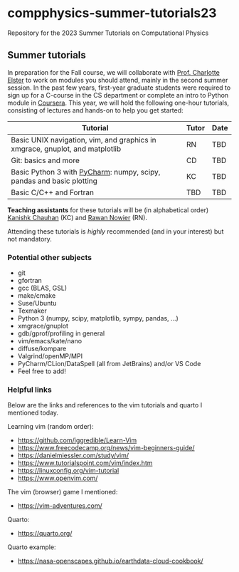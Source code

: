 # compphysics-summer-tutorials23
Repository for the 2023 Summer Tutorials on Computational Physics

## Summer tutorials

In preparation for the Fall course, we will collaborate with [Prof. Charlotte Elster](https://www.ohio.edu/cas/elster) to work on modules you should attend, mainly in the second summer session. In the past few years, first-year graduate students were required to sign up for a C-course in the CS department or complete an intro to Python module in [Coursera](https://www.coursera.org/). This year, we will hold the following one-hour tutorials, consisting of lectures and hands-on to help you get started:

| Tutorial      | Tutor | Date | 
| ----------- | ----------- | ----------- |
| Basic UNIX navigation, vim, and graphics in xmgrace, gnuplot, and matplotlib   |   RN     | TBD | 
| Git: basics and more   | CD        | TBD | 
| Basic Python 3 with [PyCharm](https://www.jetbrains.com/pycharm/): numpy, scipy, pandas and basic plotting  | KC       | TBD | 
| Basic C/C++ and Fortran | TBD        | TBD | 

**Teaching assistants** for these tutorials will be (in alphabetical order) [Kanishk Chauhan](https://www.ohio.edu/cas/kc303218) (KC) and [Rawan Nowier](https://www.ohio.edu/cas/rn757120) (RN).

Attending these tutorials is _highly_ recommended (and in your interest) but not mandatory.


### Potential other subjects

* git
* gfortran
* gcc (BLAS, GSL)
* make/cmake
* Suse/Ubuntu
* Texmaker
* Python 3 (numpy, scipy, matplotlib, sympy, pandas, ...)
* xmgrace/gnuplot
* gdb/gprof/profiling in general
* vim/emacs/kate/nano
* diffuse/kompare
* Valgrind/openMP/MPI
* PyCharm/CLion/DataSpell (all from JetBrains) and/or VS Code
* Feel free to add!


### Helpful links

Below are the links and references to the vim tutorials and quarto I mentioned today.
 
Learning vim (random order):
* https://github.com/iggredible/Learn-Vim
* https://www.freecodecamp.org/news/vim-beginners-guide/
* https://danielmiessler.com/study/vim/
* https://www.tutorialspoint.com/vim/index.htm
* https://linuxconfig.org/vim-tutorial
* https://www.openvim.com/
 
The vim (browser) game I mentioned:
* https://vim-adventures.com/
 
Quarto:
* https://quarto.org/
 
Quarto example:
* https://nasa-openscapes.github.io/earthdata-cloud-cookbook/
